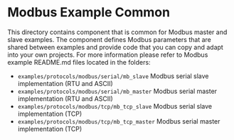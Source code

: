 # Modbus Example Common

This directory contains component that is common for Modbus master and slave examples. The component defines Modbus parameters that are shared between examples and provide code that you can copy and adapt into your own projects.
For more information please refer to Modbus example README.md files located in the folders:

* `examples/protocols/modbus/serial/mb_slave` Modbus serial slave implementation (RTU and ASCII)
* `examples/protocols/modbus/serial/mb_master` Modbus serial master implementation (RTU and ASCII)
* `examples/protocols/modbus/tcp/mb_tcp_slave` Modbus serial slave implementation (TCP)
* `examples/protocols/modbus/tcp/mb_tcp_master` Modbus serial master implementation (TCP)
